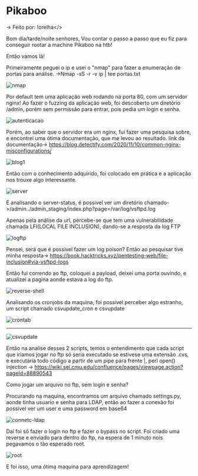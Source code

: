 # Pikaboo

-> Feito por: !orelha</>

Bom dia/tarde/noite senhores, Vou contar o passo a passo que eu fiz para conseguir rootar a machine Pikaboo na htb!

Então vamos lá!

Primeiramente peguei o ip e usei o "nmap" para fazer a enumeração de portas para análise.
->Nmap -sS -r -v ip | tee portas.txt

![nmap](https://user-images.githubusercontent.com/69881757/126920418-dd42e07b-921a-4f9c-a62d-8bdef68bd8fd.png)

Por default tem uma aplicação web rodando na porta 80, com um servidor nginx!
Ao fazer o fuzzing da aplicação web, foi descoberto um diretório /admin, porém sem permissão para entrar, pois pedia um login e senha.

![autenticacao](https://user-images.githubusercontent.com/69881757/126920742-cf091c48-fa70-4705-9bf8-856b4cdb7e67.png)

Porém, ao saber que o servidor era um nginx, fui fazer uma pesquisa sobre, e encontrei uma ótima documentação, que me levou ao resultado.
link da documentação-> https://blog.detectify.com/2020/11/10/common-nginx-misconfigurations/

![blog1](https://user-images.githubusercontent.com/69881757/126920825-6eb3263a-f32a-487b-9fae-946ec062d012.png)

Então com o conhecimento adquirido, foi colocado em prática e a aplicação nos trouxe algo interessante.

![server](https://user-images.githubusercontent.com/69881757/126920887-f2509d43-db4e-4adc-90c0-1f7986af3b8f.png)


E analisando o server-status, é possivel ver um diretório chamado->/admin../admin_staging/index.php?page=/var/log/vsftpd.log

Apenas pela análise da url, percebe-se que tem uma vulnerabilidade chamada LFI(LOCAL FILE INCLUSION), dando-se a resposta da log FTP

![logftp](https://user-images.githubusercontent.com/69881757/126921208-468e074a-9ef6-4162-9800-55f390cfea42.png)

Pensei, será que é possivel fazer um log poison? 
Então ao pesquisar tive minha resposta-> https://book.hacktricks.xyz/pentesting-web/file-inclusion#via-vsftpd-logs

Então fui correndo ao ftp, coloquei a payload, deixei uma porta ouvindo, e atualizei a pagina aonde estava a log do ftp.

![reverse-shell](https://user-images.githubusercontent.com/69881757/126921323-883b5af3-24ba-4670-8586-3af971585ae7.png)

Analisando os cronjobs da maquina, foi possivel perceber algo estranho, um script chamado csvupdate_cron e  csvupdate

![crontab](https://user-images.githubusercontent.com/69881757/126922051-201f9090-9978-42d6-8300-2e0ddf0fca0b.png)

---

![csvupdate](https://user-images.githubusercontent.com/69881757/126922105-db8f9ae8-3781-477e-8ce5-21f3e03c684e.png)

Então na analise desses 2 scripts, temos o entendimento que cada script que iriamos jogar no ftp só seria executado se estivese uma
extensão .cvs, e executária todo código a partir de um pipe para frente |,  perl open() injection
-> https://wiki.sei.cmu.edu/confluence/pages/viewpage.action?pageId=88890543

Como jogar um arquivo no ftp, sem login e senha?

Procurando na maquina, encontramos um arquivo chamado settings.py, aonde tinha usuario e senha para LDAP, então ao fazer a conexão
foi possivel ver um user e uma password em base64

![connetc-ldap](https://user-images.githubusercontent.com/69881757/126922431-9181e04b-0f6e-41a9-b5cf-3c4306ff9e9b.png)

Daí foi só fazer o login no ftp e fazer o bypass no script.
Foi criado uma reverse e enviado para dentro do ftp, na espera de 1 minuto nois pegavamos o tão esperado root.

![root](https://user-images.githubusercontent.com/69881757/126922543-2e3a734e-51e0-403d-b63b-611a745cdc97.png)

E foi isso, uma ótima maquina para aprendizagem!

